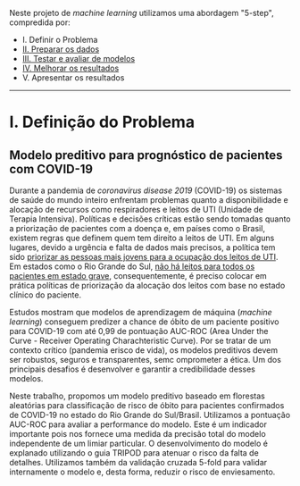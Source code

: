 Neste projeto de *machine learning* utilizamos uma abordagem "5-step", compredida por:

 - I. Definir o Problema
 - [II. Preparar os dados](https://github.com/gustavocrod/predict_death_covid/blob/main/2_data_preparation.ipynb)
 - [III. Testar e avaliar de modelos](https://github.com/gustavocrod/predict_death_covid/blob/main/3_spotcheck_algorithms.ipynb)
 - [IV. Melhorar os resultados](https://github.com/gustavocrod/predict_death_covid/blob/main/4_improving_results.ipynb)
 - V. Apresentar os resultados
 
 ---

# I. Definição do Problema

## Modelo preditivo para prognóstico de pacientes com COVID-19

Durante a pandemia de _coronavirus disease 2019_ (COVID-19) os sistemas de saúde do mundo inteiro enfrentam problemas quanto a disponibilidade e alocação de recursos como respiradores e leitos de UTI (Unidade de Terapia Intensiva). Políticas e decisões críticas estão sendo tomadas quanto a priorização de pacientes com a doença e, em países como o Brasil, existem regras que definem quem tem direito a leitos de UTI. Em alguns lugares, devido a urgência e falta de dados mais precisos, a política tem sido [priorizar as pessoas mais jovens para a ocupação dos leitos de UTI](https://www.nsctotal.com.br/colunistas/dagmara-spautz/estado-oficializa-criterio-que-da-prioridade-a-mais-jovens-e-saudaveis). Em estados como o Rio Grande do Sul, [não há leitos para todos os pacientes em estado grave](https://www.estado.rs.gov.br/mesmo-com-expansao-de-leitos-45-rodada-confirma-pressao-sobre-capacidade-hospitalar-e-rs-em-bandeira-preta), consequentemente, é preciso colocar em prática políticas de priorização da alocação dos leitos com base no estado clínico do paciente.

Estudos mostram que modelos de aprendizagem de máquina (_machine learning_) conseguem predizer a chance de óbito de um paciente positivo para COVID-19 com até 0,99 de pontuação AUC-ROC (Area Under the Curve - Receiver Operating Charachteristic Curve).  Por se tratar de um contexto crítico (pandemia erisco de vida), os modelos preditivos devem ser robustos, seguros e transparentes, semc omprometer a ética. Um dos principais desafios é desenvolver e garantir a credibilidade desses modelos.

Neste trabalho, propomos um modelo preditivo baseado em florestas aleatórias para classificação de risco de óbito para pacientes confirmados de COVID-19 no estado do Rio Grande do Sul/Brasil. Utilizamos a pontuação AUC-ROC para avaliar a performance do modelo. Este é um indicador importante pois nos fornece uma medida da precisão total do modelo independente de um limiar particular. O desenvolvimento do modelo é explanado utilizando o guia TRIPOD para atenuar o risco da falta de detalhes. Utilizamos também da validação cruzada 5-fold para validar internamente o modelo e, desta forma, reduzir o risco de enviesamento.
